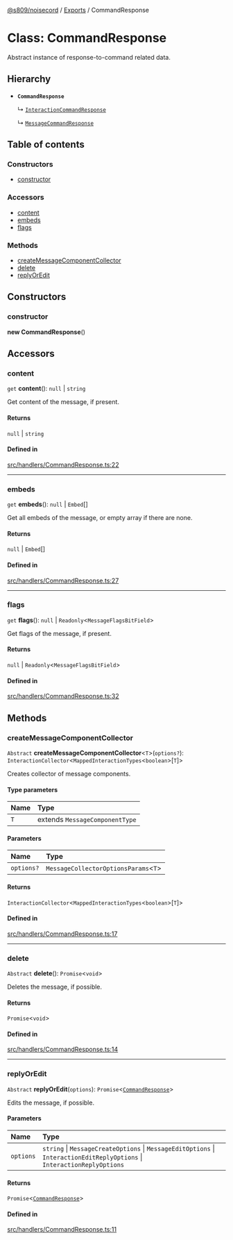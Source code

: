 [@s809/noisecord](../README.md) / [Exports](../modules.md) / CommandResponse

# Class: CommandResponse

Abstract instance of response-to-command related data.

## Hierarchy

- **`CommandResponse`**

  ↳ [`InteractionCommandResponse`](InteractionCommandResponse.md)

  ↳ [`MessageCommandResponse`](MessageCommandResponse.md)

## Table of contents

### Constructors

- [constructor](CommandResponse.md#constructor)

### Accessors

- [content](CommandResponse.md#content)
- [embeds](CommandResponse.md#embeds)
- [flags](CommandResponse.md#flags)

### Methods

- [createMessageComponentCollector](CommandResponse.md#createmessagecomponentcollector)
- [delete](CommandResponse.md#delete)
- [replyOrEdit](CommandResponse.md#replyoredit)

## Constructors

### constructor

**new CommandResponse**()

## Accessors

### content

`get` **content**(): ``null`` \| `string`

Get content of the message, if present.

#### Returns

``null`` \| `string`

#### Defined in

[src/handlers/CommandResponse.ts:22](https://github.com/s809/noisecord/blob/b944b1f/src/handlers/CommandResponse.ts#L22)

___

### embeds

`get` **embeds**(): ``null`` \| `Embed`[]

Get all embeds of the message, or empty array if there are none.

#### Returns

``null`` \| `Embed`[]

#### Defined in

[src/handlers/CommandResponse.ts:27](https://github.com/s809/noisecord/blob/b944b1f/src/handlers/CommandResponse.ts#L27)

___

### flags

`get` **flags**(): ``null`` \| `Readonly`<`MessageFlagsBitField`\>

Get flags of the message, if present.

#### Returns

``null`` \| `Readonly`<`MessageFlagsBitField`\>

#### Defined in

[src/handlers/CommandResponse.ts:32](https://github.com/s809/noisecord/blob/b944b1f/src/handlers/CommandResponse.ts#L32)

## Methods

### createMessageComponentCollector

`Abstract` **createMessageComponentCollector**<`T`\>(`options?`): `InteractionCollector`<`MappedInteractionTypes`<`boolean`\>[`T`]\>

Creates collector of message components.

#### Type parameters

| Name | Type |
| :------ | :------ |
| `T` | extends `MessageComponentType` |

#### Parameters

| Name | Type |
| :------ | :------ |
| `options?` | `MessageCollectorOptionsParams`<`T`\> |

#### Returns

`InteractionCollector`<`MappedInteractionTypes`<`boolean`\>[`T`]\>

#### Defined in

[src/handlers/CommandResponse.ts:17](https://github.com/s809/noisecord/blob/b944b1f/src/handlers/CommandResponse.ts#L17)

___

### delete

`Abstract` **delete**(): `Promise`<`void`\>

Deletes the message, if possible.

#### Returns

`Promise`<`void`\>

#### Defined in

[src/handlers/CommandResponse.ts:14](https://github.com/s809/noisecord/blob/b944b1f/src/handlers/CommandResponse.ts#L14)

___

### replyOrEdit

`Abstract` **replyOrEdit**(`options`): `Promise`<[`CommandResponse`](CommandResponse.md)\>

Edits the message, if possible.

#### Parameters

| Name | Type |
| :------ | :------ |
| `options` | `string` \| `MessageCreateOptions` \| `MessageEditOptions` \| `InteractionEditReplyOptions` \| `InteractionReplyOptions` |

#### Returns

`Promise`<[`CommandResponse`](CommandResponse.md)\>

#### Defined in

[src/handlers/CommandResponse.ts:11](https://github.com/s809/noisecord/blob/b944b1f/src/handlers/CommandResponse.ts#L11)
